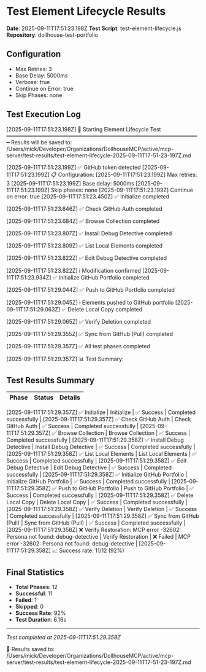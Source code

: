 # Test Element Lifecycle Results

**Date**: 2025-09-11T17:51:23.198Z
**Test Script**: test-element-lifecycle.js
**Repository**: dollhouse-test-portfolio

## Configuration
- Max Retries: 3
- Base Delay: 5000ms
- Verbose: true
- Continue on Error: true
- Skip Phases: none

## Test Execution Log

[2025-09-11T17:51:23.198Z] 🧪 Starting Element Lifecycle Test
━━━━━━━━━━━━━━━━━━━━━━━━━━━━━━━━━━━━━━━━━━━━━━━━━━━━━━━━━━━━
Results will be saved to: /Users/mick/Developer/Organizations/DollhouseMCP/active/mcp-server/test-results/test-element-lifecycle-2025-09-11T17-51-23-197Z.md

[2025-09-11T17:51:23.199Z] ✅ GitHub token detected
[2025-09-11T17:51:23.199Z] 📋 Configuration:
[2025-09-11T17:51:23.199Z]    Max retries: 3
[2025-09-11T17:51:23.199Z]    Base delay: 5000ms
[2025-09-11T17:51:23.199Z]    Skip phases: none
[2025-09-11T17:51:23.199Z]    Continue on error: true
[2025-09-11T17:51:23.450Z] ✅ Initialize completed

[2025-09-11T17:51:23.646Z] ✅ Check GitHub Auth completed

[2025-09-11T17:51:23.684Z] ✅ Browse Collection completed

[2025-09-11T17:51:23.807Z] ✅ Install Debug Detective completed

[2025-09-11T17:51:23.809Z] ✅ List Local Elements completed

[2025-09-11T17:51:23.822Z] ✅ Edit Debug Detective completed

[2025-09-11T17:51:23.822Z] ℹ️  Modification confirmed
[2025-09-11T17:51:23.934Z] ✅ Initialize GitHub Portfolio completed

[2025-09-11T17:51:29.044Z] ✅ Push to GitHub Portfolio completed

[2025-09-11T17:51:29.045Z] ℹ️  Elements pushed to GitHub portfolio
[2025-09-11T17:51:29.063Z] ✅ Delete Local Copy completed

[2025-09-11T17:51:29.065Z] ✅ Verify Deletion completed

[2025-09-11T17:51:29.355Z] ✅ Sync from GitHub (Pull) completed


[2025-09-11T17:51:29.357Z] ✅ All test phases completed

[2025-09-11T17:51:29.357Z] 📊 Test Summary:

## Test Results Summary

| Phase | Status | Details |
|-------|--------|----------|
[2025-09-11T17:51:29.357Z]    ✅ Initialize
| Initialize | ✅ Success | Completed successfully |
[2025-09-11T17:51:29.357Z]    ✅ Check GitHub Auth
| Check GitHub Auth | ✅ Success | Completed successfully |
[2025-09-11T17:51:29.357Z]    ✅ Browse Collection
| Browse Collection | ✅ Success | Completed successfully |
[2025-09-11T17:51:29.358Z]    ✅ Install Debug Detective
| Install Debug Detective | ✅ Success | Completed successfully |
[2025-09-11T17:51:29.358Z]    ✅ List Local Elements
| List Local Elements | ✅ Success | Completed successfully |
[2025-09-11T17:51:29.358Z]    ✅ Edit Debug Detective
| Edit Debug Detective | ✅ Success | Completed successfully |
[2025-09-11T17:51:29.358Z]    ✅ Initialize GitHub Portfolio
| Initialize GitHub Portfolio | ✅ Success | Completed successfully |
[2025-09-11T17:51:29.358Z]    ✅ Push to GitHub Portfolio
| Push to GitHub Portfolio | ✅ Success | Completed successfully |
[2025-09-11T17:51:29.358Z]    ✅ Delete Local Copy
| Delete Local Copy | ✅ Success | Completed successfully |
[2025-09-11T17:51:29.358Z]    ✅ Verify Deletion
| Verify Deletion | ✅ Success | Completed successfully |
[2025-09-11T17:51:29.358Z]    ✅ Sync from GitHub (Pull)
| Sync from GitHub (Pull) | ✅ Success | Completed successfully |
[2025-09-11T17:51:29.358Z]    ❌ Verify Restoration: MCP error -32602: Persona not found: debug-detective
| Verify Restoration | ❌ Failed | MCP error -32602: Persona not found: debug-detective |
[2025-09-11T17:51:29.358Z] 📈 Success rate: 11/12 (92%)

## Final Statistics

- **Total Phases**: 12
- **Successful**: 11
- **Failed**: 1
- **Skipped**: 0
- **Success Rate**: 92%
- **Test Duration**: 6.16s

---
*Test completed at 2025-09-11T17:51:29.358Z*

📄 Results saved to: /Users/mick/Developer/Organizations/DollhouseMCP/active/mcp-server/test-results/test-element-lifecycle-2025-09-11T17-51-23-197Z.md
